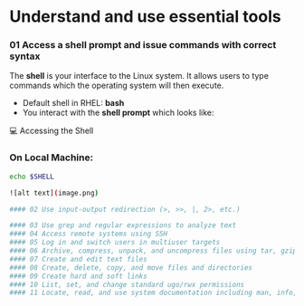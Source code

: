 # Understand and use essential tools

### 01 Access a shell prompt and issue commands with correct syntax

The **shell** is your interface to the Linux system. It allows users to type commands which the operating system will then execute.

- Default shell in RHEL: **bash**
- You interact with the **shell prompt** which looks like:

💻 Accessing the Shell

### On Local Machine:
```bash
echo $SHELL

![alt text](image.png)

#### 02 Use input-output redirection (>, >>, |, 2>, etc.)

#### 03 Use grep and regular expressions to analyze text
#### 04 Access remote systems using SSH
#### 05 Log in and switch users in multiuser targets
#### 06 Archive, compress, unpack, and uncompress files using tar, gzip, and bzip2
#### 07 Create and edit text files
#### 08 Create, delete, copy, and move files and directories
#### 09 Create hard and soft links
#### 10 List, set, and change standard ugo/rwx permissions
#### 11 Locate, read, and use system documentation including man, info, and files in /usr/share/doc